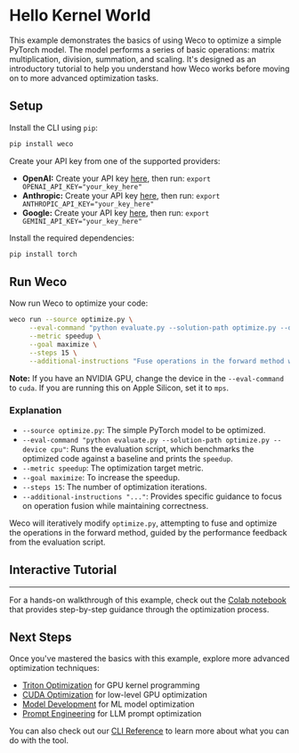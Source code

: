 # Hello Kernel World

This example demonstrates the basics of using Weco to optimize a simple PyTorch model. The model performs a series of basic operations: matrix multiplication, division, summation, and scaling. It's designed as an introductory tutorial to help you understand how Weco works before moving on to more advanced optimization tasks.

## Setup

Install the CLI using `pip`:
```bash
pip install weco
```

Create your API key from one of the supported providers:
- **OpenAI:** Create your API key [here](https://platform.openai.com/api-keys), then run: `export OPENAI_API_KEY="your_key_here"`
- **Anthropic:** Create your API key [here](https://console.anthropic.com/settings/keys), then run: `export ANTHROPIC_API_KEY="your_key_here"`  
- **Google:** Create your API key [here](https://aistudio.google.com/apikey), then run: `export GEMINI_API_KEY="your_key_here"`

Install the required dependencies:
```bash
pip install torch
```

## Run Weco

Now run Weco to optimize your code:
```bash
weco run --source optimize.py \
     --eval-command "python evaluate.py --solution-path optimize.py --device cpu" \
     --metric speedup \
     --goal maximize \
     --steps 15 \
     --additional-instructions "Fuse operations in the forward method while ensuring the max float deviation remains small. Maintain the same format of the code."
```

**Note:** If you have an NVIDIA GPU, change the device in the `--eval-command` to `cuda`. If you are running this on Apple Silicon, set it to `mps`.

### Explanation

*   `--source optimize.py`: The simple PyTorch model to be optimized.
*   `--eval-command "python evaluate.py --solution-path optimize.py --device cpu"`: Runs the evaluation script, which benchmarks the optimized code against a baseline and prints the `speedup`.
*   `--metric speedup`: The optimization target metric.
*   `--goal maximize`: To increase the speedup.
*   `--steps 15`: The number of optimization iterations.
*   `--additional-instructions "..."`: Provides specific guidance to focus on operation fusion while maintaining correctness.

Weco will iteratively modify `optimize.py`, attempting to fuse and optimize the operations in the forward method, guided by the performance feedback from the evaluation script.

## Interactive Tutorial
****
For a hands-on walkthrough of this example, check out the [Colab notebook](colab_notebook_walkthrough.ipynb) that provides step-by-step guidance through the optimization process.

## Next Steps

Once you've mastered the basics with this example, explore more advanced optimization techniques:
- [Triton Optimization](/examples/triton/README.md) for GPU kernel programming
- [CUDA Optimization](/examples/cuda/README.md) for low-level GPU optimization
- [Model Development](/examples/spaceship-titanic/README.md) for ML model optimization
- [Prompt Engineering](/examples/prompt/README.md) for LLM prompt optimization

You can also check out our [CLI Reference](https://docs.weco.ai/cli/cli-reference) to learn more about what you can do with the tool.